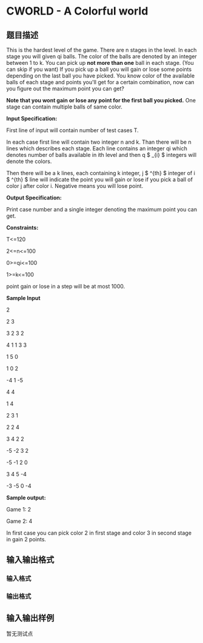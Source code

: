 # CWORLD - A Colorful world

## 题目描述

This is the hardest level of the game. There are n stages in the level. In each stage you will given qi balls. The color of the balls are denoted by an integer between 1 to k. You can pick up **not more than one** ball in each stage. (You can skip if you want) If you pick up a ball you will gain or lose some points depending on the last ball you have picked. You know color of the available balls of each stage and points you'll get for a certain combination, now can you figure out the maximum point you can get?

**Note that you wont gain or lose any point for the first ball you picked.** One stage can contain multiple balls of same color.

**Input Specification:**

First line of input will contain number of test cases T.

In each case first line will contain two integer n and k. Than there will be n lines which describes each stage. Each line contains an integer qi which denotes number of balls available in ith level and then q $ _{i} $ integers will denote the colors.

Then there will be a k lines, each containing k integer, j $ ^{th} $ integer of i $ ^{th} $ line will indicate the point you will gain or lose if you pick a ball of color j after color i. Negative means you will lose point.

**Output Specification:**

Print case number and a single integer denoting the maximum point you can get.

**Constraints:**

T<=120

2<=n<=100

0>=qi<=100

1>=k<=100

point gain or lose in a step will be at most 1000.

**Sample Input**

2

2 3

3 2 3 2

4 1 1 3 3

1 5 0

1 0 2

-4 1 -5

4 4

1 4

2 3 1

2 2 4

3 4 2 2

-5 -2 3 2

-5 -1 2 0

3 4 5 -4

-3 -5 0 -4

**Sample output:**

Game 1: 2

Game 2: 4

In first case you can pick color 2 in first stage and color 3 in second stage in gain 2 points.

## 输入输出格式

### 输入格式

### 输出格式

## 输入输出样例

暂无测试点

